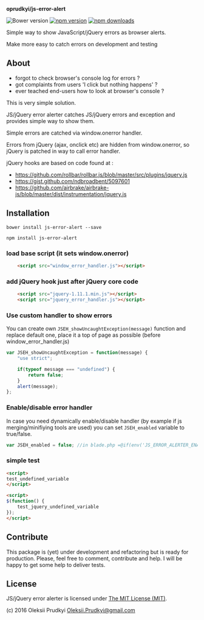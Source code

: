 **oprudkyi/js-error-alert** 

![Bower version](https://img.shields.io/bower/v/js-error-alert.svg)
[![npm version](https://img.shields.io/npm/v/js-error-alert.svg)](https://www.npmjs.com/package/js-error-alert)
[![npm downloads](https://img.shields.io/npm/dt/js-error-alert.svg)](https://www.npmjs.com/package/js-error-alert)

Simple way to show JavaScript/jQuery errors as browser alerts. 

Make more easy to catch errors on development and testing

## About

- forgot to check browser's console log for errors ?
- got complaints from users 'I click but nothing happens' ?
- ever teached end-users how to look at browser's console ?

This is very simple solution. 

JS/jQuery error alerter catches JS/jQuery errors and exception and provides simple way to show them.

Simple errors are catched via window.onerror handler.

Errors from jQuery (ajax, onclick etc) are hidden from window.onerror, so jQuery is patched in way to call error handler.

jQuery hooks are based on code found at :

- https://github.com/rollbar/rollbar.js/blob/master/src/plugins/jquery.js
- https://gist.github.com/ndbroadbent/5097601
- https://github.com/airbrake/airbrake-js/blob/master/dist/instrumentation/jquery.js



## Installation

```
bower install js-error-alert --save
```

```
npm install js-error-alert
```

### load base script (it sets window.onerror)
```html
	<script src="window_error_handler.js"></script>
```

### add jQuery hook just after jQuery core code  
```html
	<script src="jquery-1.11.1.min.js"></script>
	<script src="jquery_error_handler.js"></script>
```

### Use custom handler to show errors

You can create own ```JSEH_showUncaughtException(message)``` function and replace default one, 
place it a top of page as possible (before window_error_handler.js)

```js
var JSEH_showUncaughtException = function(message) {
	"use strict";

	if(typeof message === "undefined") {
		return false;
	}
	alert(message);
};

```

### Enable/disable error handler

In case you need dynamically enable/disable handler (by example if js merging/minifiying tools are used) you can 
set ```JSEH_enabled``` variable to true/false. 

```js
var JSEH_enabled = false; //in blade.php =@if(env('JS_ERROR_ALERTER_ENABLED', false)) true @else false @endif ;
```

### simple test

```html
<script>
test_undefined_variable
</script>

<script>
$(function() {
	test_jquery_undefined_variable
});
</script>
```

## Contribute

This package is (yet) under development and refactoring but is ready for
production. Please, feel free to comment, contribute and help. I will be happy
to get some help to deliver tests.

## License

JS/jQuery error alerter is licensed under [The MIT License (MIT)](LICENSE).

(c) 2016 Oleksii Prudkyi <Oleksii.Prudkyi@gmail.com>

